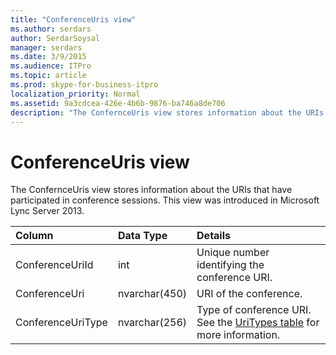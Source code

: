 ```yaml
---
title: "ConferenceUris view"
ms.author: serdars
author: SerdarSoysal
manager: serdars
ms.date: 3/9/2015
ms.audience: ITPro
ms.topic: article
ms.prod: skype-for-business-itpro
localization_priority: Normal
ms.assetid: 9a3cdcea-426e-4b6b-9876-ba746a8de706
description: "The ConfernceUris view stores information about the URIs that have participated in conference sessions. This view was introduced in Microsoft Lync Server 2013."
---
```


# ConferenceUris view
 
The ConfernceUris view stores information about the URIs that have participated in conference sessions. This view was introduced in Microsoft Lync Server 2013.
  
|**Column**|**Data Type**|**Details**|
|:-----|:-----|:-----|
|ConferenceUriId  <br/> |int  <br/> |Unique number identifying the conference URI.  <br/> |
|ConferenceUri  <br/> |nvarchar(450)  <br/> |URI of the conference.  <br/> |
|ConferenceUriType  <br/> |nvarchar(256)  <br/> |Type of conference URI. See the [UriTypes table](uritypes.md) for more information. <br/> |
   

